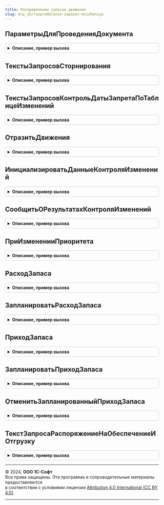 ```yaml
---
title: Распределение запасов движения
slug: erp_uh/raspredelenie-zapasov-dvizheniya
---
```



## ПараметрыДляПроведенияДокумента
<details style="margin: 1em 0; padding: 0.5em; border: 1px solid #ccc; border-radius: 6px;">

<summary style="font-weight: bold; cursor: pointer;">Описание, пример вызова</summary>

```bsl

// Формирует параметры для проведения документа по регистрам учетного механизма через общий механизм проведения.
//
// Параметры:
//  Документ - ДокументОбъект - записываемый документ
//  Свойства - ФиксированнаяСтруктура - свойства документа (См. ПроведениеДокументов.СвойстваДокумента).
//
//
// Возвращаемое значение:
//  Структура - См. ПроведениеДокументов.ПараметрыУчетногоМеханизма
//
Функция ПараметрыДляПроведенияДокумента(Документ, Свойства) Экспорт
```

Пример вызова
```bsl
Результат = РаспределениеЗапасовДвижения.ПараметрыДляПроведенияДокумента(Документ, Свойства) 
```
</details>

## ТекстыЗапросовСторнирования
<details style="margin: 1em 0; padding: 0.5em; border: 1px solid #ccc; border-radius: 6px;">

<summary style="font-weight: bold; cursor: pointer;">Описание, пример вызова</summary>

```bsl

// Возвращает тексты запросов для сторнирования движений при исправлении документов
//
// Параметры:
// 	МетаданныеДокумента - ОбъектМетаданныхДокумент - Метаданные документа, который проводится.
//
// Возвращаемое значение:
// 	Соответствие - Соответствие полного имени регистра тексту запроса сторнирования
//
Функция ТекстыЗапросовСторнирования(МетаданныеДокумента) Экспорт
```

Пример вызова
```bsl
Результат = РаспределениеЗапасовДвижения.ТекстыЗапросовСторнирования(МетаданныеДокумента) 
```
</details>

## ТекстыЗапросовКонтрольДатыЗапретаПоТаблицеИзменений
<details style="margin: 1em 0; padding: 0.5em; border: 1px solid #ccc; border-radius: 6px;">

<summary style="font-weight: bold; cursor: pointer;">Описание, пример вызова</summary>

```bsl

// Дополняет текст запроса механизма проверки даты запрета по таблице изменений.
//
// Параметры:
// 	Запрос - Запрос - используется для установки параметров запроса.
//
// Возвращаемое значение:
//	Соответствие - соответствие имен таблиц изменения регистров и текстов запросов.
//
Функция ТекстыЗапросовКонтрольДатыЗапретаПоТаблицеИзменений(Запрос) Экспорт
```

Пример вызова
```bsl
Результат = РаспределениеЗапасовДвижения.ТекстыЗапросовКонтрольДатыЗапретаПоТаблицеИзменений(Запрос) 
```
</details>

## ОтразитьДвижения
<details style="margin: 1em 0; padding: 0.5em; border: 1px solid #ccc; border-radius: 6px;">

<summary style="font-weight: bold; cursor: pointer;">Описание, пример вызова</summary>

```bsl

// Процедура формирования движений по подчиненным регистрам обеспечения.
//
// Параметры:
//	ТаблицыДляДвижений - Структура - таблицы данных документа
//	Движения - КоллекцияДвижений - коллекция наборов записей движений документа
//	Отказ - Булево - признак отказа от проведения документа.
//
Процедура ОтразитьДвижения(ТаблицыДляДвижений, Движения, Отказ) Экспорт
```

Пример вызова
```bsl
РаспределениеЗапасовДвижения.ОтразитьДвижения(ТаблицыДляДвижений, Движения, Отказ) 
```
</details>

## ИнициализироватьДанныеКонтроляИзменений
<details style="margin: 1em 0; padding: 0.5em; border: 1px solid #ccc; border-radius: 6px;">

<summary style="font-weight: bold; cursor: pointer;">Описание, пример вызова</summary>

```bsl

// Формирует тексты запросов для контроля изменений записанных движений регистров.
//
// Параметры:
//  Запрос - Запрос - запрос, хранящий параметры используемые в списке запросов
//  ТекстыЗапроса - СписокЗначений Из Строка - список текстов запросов и их имен.
//  Документ - ДокументОбъект - записываемый документ.
//
Процедура ИнициализироватьДанныеКонтроляИзменений(Запрос, ТекстыЗапроса, Документ) Экспорт
```

Пример вызова
```bsl
РаспределениеЗапасовДвижения.ИнициализироватьДанныеКонтроляИзменений(Запрос, ТекстыЗапроса, Документ) 
```
</details>

## СообщитьОРезультатахКонтроляИзменений
<details style="margin: 1em 0; padding: 0.5em; border: 1px solid #ccc; border-radius: 6px;">

<summary style="font-weight: bold; cursor: pointer;">Описание, пример вызова</summary>

```bsl

// Выводит сообщения пользователю при наличии ошибок контроля изменений записанных движений регистров.
//
// Параметры:
//  РезультатыКонтроля - Структура - таблицы с результатами контроля изменений
//  Документ - ДокументОбъект - записываемый документ
//  Отказ - Булево - признак отказа от проведения документа.
//
Процедура СообщитьОРезультатахКонтроляИзменений(РезультатыКонтроля, Документ, Отказ) Экспорт
```

Пример вызова
```bsl
РаспределениеЗапасовДвижения.СообщитьОРезультатахКонтроляИзменений(РезультатыКонтроля, Документ, Отказ) 
```
</details>

## ПриИзмененииПриоритета
<details style="margin: 1em 0; padding: 0.5em; border: 1px solid #ccc; border-radius: 6px;">

<summary style="font-weight: bold; cursor: pointer;">Описание, пример вызова</summary>

```bsl

// Перераспределяет запасы при групповом изменении приоритета заказов на отгрузку.
//
// Параметры:
// 	Заказы - Массив - ссылки на заказы.
//
Процедура ПриИзмененииПриоритета(Заказы) Экспорт
```

Пример вызова
```bsl
РаспределениеЗапасовДвижения.ПриИзмененииПриоритета(Заказы) 
```
</details>

## РасходЗапаса
<details style="margin: 1em 0; padding: 0.5em; border: 1px solid #ccc; border-radius: 6px;">

<summary style="font-weight: bold; cursor: pointer;">Описание, пример вызова</summary>

```bsl

////////////////////////////////////////////////////////////////////////////////
// Шаблоны движений документов.

// Дополняет тексты запроса проведения документа текстами движений регистра ЗапасыИПотребности
// и регистра ЗапасыИПотребности, отражающего операцию движения товаров к отгрузке (списание из доступного остатка).
// Уменьшает фактический и свободный остаток товара на складе, работы в подразделении.
// Проведение документа может быть выполнено с контролем остатков.
// Если свободного остатка недостаточно могут быть задействованы запасы на складе,
// распределенные ранее на указанный документ планируемого расхода запаса.
//
// Параметры:
//  Запрос - Запрос - Запрос отражения документа.
//  ТекстыЗапроса - СписокЗначений - Список текстов запроса отражения документа.
//  Регистры - Неопределено, Структура, Строка - Список регистров для отражения.
//  ТекстЗапросаТабЧасть - Строка - Текст запроса получения данных документа. Выражения выборки должны содержать следующие поля:
//   * Ссылка                                     - ДокументСсылка                        - отражаемый документ.
//   * Период                                     - Дата                                  - дата отражения операции (соответствует дате документа).
//   * Номенклатура                               - СправочникСсылка.Номенклатура         - списываемая из запаса номенклатура.
//   * Характеристика                             - СправочникСсылка.ХарактеристикиНоменклатуры - списываемая из запаса характеристика номенклатуры.
//   * Склад                                      - СправочникСсылка.Склады -             - склад списания.
//   * Назначение                                 - СправочникСсылка.Назначения -         - назначение номенклатуры.
//   * Количество                                 - Число                                 - списываемое количество.
//   * ЗапланированныйРасходРаспределенногоЗапаса - ОпределяемыйТип.ОжидаемаяОтгрузка     - документ планирования расхода запасов,
//                                                                                          распределенные запасы которого будут израсходованы.
//   * КонтрольСвободногоОстатка                  - Булево                                - контроль свободного остатка при списании запасов.
//  ТекстыШаблоновВременныхТаблиц - см. ПроведениеДокументов.ДополнитьЗапросОтраженияДокумента.ТекстыШаблоновВременныхТаблиц
Процедура РасходЗапаса(Запрос, ТекстыЗапроса, Регистры, ТекстЗапросаТабЧасть, ТекстыШаблоновВременныхТаблиц = Неопределено) Экспорт
```

Пример вызова
```bsl
РаспределениеЗапасовДвижения.РасходЗапаса(Запрос, ТекстыЗапроса, Регистры, ТекстЗапросаТабЧасть, ТекстыШаблоновВременныхТаблиц);
```
</details>

## ЗапланироватьРасходЗапаса
<details style="margin: 1em 0; padding: 0.5em; border: 1px solid #ccc; border-radius: 6px;">

<summary style="font-weight: bold; cursor: pointer;">Описание, пример вызова</summary>

```bsl

// Дополняет тексты запроса проведения документа текстами движений регистра ЗапасыИПотребности
// и регистра ЗапасыИПотребности, отражающего операцию планируемого расхода товаров.
// Резервировать: уменьшает свободный остаток с контролем остатка, формирует резерв товара на складе по заказу.
// НеОбеспечивать: не формирует потребности и резервов, фиксирует факт приема заказа
// КОбеспечению, если есть свободный остаток на складе / в ожидаемых поступлениях: уменьшает свободный остаток,
// формирует резерв товара на складе по заказуКОбеспечению, если нет свободного остатка на складе / в ожидаемых поступлениях: формирует потребность в товаре / работах
//
// Параметры:
//  Запрос - Запрос - Запрос отражения документа.
//  ТекстыЗапроса - СписокЗначений - Список текстов запроса отражения документа.
//  Регистры - Неопределено, Структура, Строка - Список регистров для отражения.
//  ТекстЗапросаТабЧасть - Строка - Текст запроса получения данных документа. Выражения выборки должны содержать следующие поля:
//   * Ссылка                                     - ДокументСсылка                         - отражаемый документ.
//   * Период                                     - Дата                                   - дата отражения операции (соответствует дате документа).
//   * Номенклатура                               - СправочникСсылка.Номенклатура          - списываемая из запаса номенклатура.
//   * Характеристика                             - СправочникСсылка.ХарактеристикиНоменклатуры - списываемая из запаса характеристика номенклатуры.
//   * Склад                                      - СправочникСсылка.Склады -              - склад списания.
//   * Назначение                                 - СправочникСсылка.Назначения -          - назначение номенклатуры.
//   * Количество                                 - Число                                  - заказываемое количество.
//   * ВариантОбеспечения                         - ПеречислениеСсылка.ВариантыОбеспечения - вариант обеспечения.
//   * Заказ                                      - ОпределяемыйТип.ОжидаемаяОтгрузка      - заказ.
//   * ЖелаемаяДатаОтгрузки                       - Дата                                   - планируемая дата списания запасов.
//   * ПоГрафику                                  - Булево - признак, что расход товара происходит по ранее запланированному в графике расходу.
//   * РаспоряжениеВГрафике                       - ОпределяемыйТип.ОжидаемаяОтгрузка      - документ планирования расхода запаса,
//                                                                                           запасы которого будут уменьшены.
//   * КоличествоВГрафике                         - Число                                  - количество запаса, на которое будет уменьшен запас
//                                                                                           ранее запланированного в графике расхода.
//
Процедура ЗапланироватьРасходЗапаса(Запрос, ТекстыЗапроса, Регистры, ТекстЗапросаТабЧасть) Экспорт
```

Пример вызова
```bsl
РаспределениеЗапасовДвижения.ЗапланироватьРасходЗапаса(Запрос, ТекстыЗапроса, Регистры, ТекстЗапросаТабЧасть) 
```
</details>

## ПриходЗапаса
<details style="margin: 1em 0; padding: 0.5em; border: 1px solid #ccc; border-radius: 6px;">

<summary style="font-weight: bold; cursor: pointer;">Описание, пример вызова</summary>

```bsl

// Дополняет тексты запроса проведения документа текстами движений регистра ЗапасыИПотребности
// и регистра ЗапасыИПотребности, отражающего операцию фактического поступления товаров на склад
// (пополнение доступного остатка).
// Увеличивает фактический и свободный остаток товара на складе, работы в подразделении.
// Если приход товара ранее был запланирован документом планового прихода запаса (приход по графику),
// то при проведении будет уменьшен запас и свободный остаток в данном ожидаемом приходе (распоряжении).
//
// Параметры:
//  Запрос - Запрос - Запрос отражения документа.
//  ТекстыЗапроса - СписокЗначений - Список текстов запроса отражения документа.
//  Регистры - Неопределено, Структура, Строка - Список регистров для отражения.
//  ТекстЗапросаТабЧасть - Строка - Текст запроса получения данных документа. Выражения выборки должны содержать следующие поля:
//   * Ссылка               - ДокументСсылка                        - отражаемый документ.
//   * Период               - Дата                                  - дата отражения операции (соответствует дате документа).
//   * Номенклатура         - СправочникСсылка.Номенклатура         - приходуемая номенклатура.
//   * Характеристика       - СправочникСсылка.ХарактеристикиНоменклатуры - приходуемая характеристика номенклатуры.
//   * Склад                - СправочникСсылка.Склады -             - склад оприходования.
//   * Назначение           - СправочникСсылка.Назначения -         - назначение приходуемой номенклатуры.
//   * Количество           - Число                                 - приходуемое количество.
//   * ПоГрафику            - Булево                                - признак, что приход товара происходит по ранее запланированному в графике поступлению.
//   * РаспоряжениеВГрафике - ОпределяемыйТип.ОжидаемоеПоступление  - документ планирования прихода запаса,
//                                                                    запасы которого будут уменьшены на величину данного прихода запаса.
//  ТекстыШаблоновВременныхТаблиц - см. ПроведениеДокументов.ДополнитьЗапросОтраженияДокумента.ТекстыШаблоновВременныхТаблиц
Процедура ПриходЗапаса(Запрос, ТекстыЗапроса, Регистры, ТекстЗапросаТабЧасть, ТекстыШаблоновВременныхТаблиц = Неопределено) Экспорт
```

Пример вызова
```bsl
РаспределениеЗапасовДвижения.ПриходЗапаса(Запрос, ТекстыЗапроса, Регистры, ТекстЗапросаТабЧасть, ТекстыШаблоновВременныхТаблиц);
```
</details>

## ЗапланироватьПриходЗапаса
<details style="margin: 1em 0; padding: 0.5em; border: 1px solid #ccc; border-radius: 6px;">

<summary style="font-weight: bold; cursor: pointer;">Описание, пример вызова</summary>

```bsl

// Дополняет тексты запроса проведения документа текстами движений регистра ЗапасыИПотребности
// и регистра ЗапасыИПотребности, отражающего операцию фактического поступления товаров на склад
// (пополнение доступного остатка).
// Увеличивает фактический и свободный остаток товара на складе, работы в подразделении.
// Если приход товара ранее был запланирован документом планового прихода запаса (приход по графику),
// то при проведении будет уменьшен запас и свободный остаток в данном ожидаемом приходе (распоряжении).
//
// Параметры:
//  Запрос - Запрос - Запрос отражения документа.
//  ТекстыЗапроса - СписокЗначений - Список текстов запроса отражения документа.
//  Регистры - Неопределено, Структура, Строка - Список регистров для отражения.
//  ТекстЗапросаТабЧасть - Строка - Текст запроса получения данных документа. Выражения выборки должны содержать следующие поля:
//   * Ссылка               - ДокументСсылка                        - отражаемый документ.
//   * Период               - Дата                                  - дата отражения операции (соответствует дате документа).
//   * Номенклатура         - СправочникСсылка.Номенклатура         - приходуемая номенклатура.
//   * Характеристика       - СправочникСсылка.ХарактеристикиНоменклатуры - приходуемая характеристика номенклатуры.
//   * Склад                - СправочникСсылка.Склады -             - склад оприходования.
//   * Назначение           - СправочникСсылка.Назначения -         - назначение приходуемой номенклатуры.
//   * Количество           - Число                                 - приходуемое количество.
//   * Заказ                - ОпределяемыйТип.ОжидаемоеПоступление  - заказ по которому планируется поступление.
//   * ДатаПоступления      - Булево                                - дата на которую планируется поступление.
//   * ДоступенДляРасхода   - Булево                                - признак, что данный запас можно использовать для обеспечения запланированного расхода запаса.
//   * ПоГрафику            - Булево                                - признак, что приход товара происходит по ранее запланированному в графике поступлению.
//   * РаспоряжениеВГрафике - ОпределяемыйТип.ОжидаемоеПоступление  - документ планирования прихода запаса,
//                                                                    запасы которого будут уменьшены.
//   * КоличествоВГрафике   - Число                                 - количество запаса, на которое будет уменьшен запас ранее запланированного в графике поступления.
Процедура ЗапланироватьПриходЗапаса(Запрос, ТекстыЗапроса, Регистры, ТекстЗапросаТабЧасть) Экспорт
```

Пример вызова
```bsl
РаспределениеЗапасовДвижения.ЗапланироватьПриходЗапаса(Запрос, ТекстыЗапроса, Регистры, ТекстЗапросаТабЧасть) 
```
</details>

## ОтменитьЗапланированныйПриходЗапаса
<details style="margin: 1em 0; padding: 0.5em; border: 1px solid #ccc; border-radius: 6px;">

<summary style="font-weight: bold; cursor: pointer;">Описание, пример вызова</summary>

```bsl

// Дополняет тексты запроса проведения документа текстами движений регистра ЗапасыИПотребности
// и регистра ЗапасыИПотребности, отражающего операцию отмены запланированного прихода товаров на склад.
// Увеличивает фактический и свободный остаток товара на складе, работы в подразделении.
// Будет уменьшен запас и свободный остаток в ожидаемом приходе (распоряжении).
//
// Параметры:
//  Запрос - Запрос - Запрос отражения документа.
//  ТекстыЗапроса - СписокЗначений - Список текстов запроса отражения документа.
//  Регистры - Неопределено, Структура, Строка - Список регистров для отражения.
//  ТекстЗапросаТабЧасть - Строка - Текст запроса получения данных документа. Выражения выборки должны содержать следующие поля:
//   * Ссылка               - ДокументСсылка                        - отражаемый документ.
//   * Период               - Дата                                  - дата отражения операции (соответствует дате документа).
//   * Номенклатура         - СправочникСсылка.Номенклатура         - приходуемая номенклатура.
//   * Характеристика       - СправочникСсылка.ХарактеристикиНоменклатуры - приходуемая характеристика номенклатуры.
//   * Склад                - СправочникСсылка.Склады -             - склад оприходования.
//   * Назначение           - СправочникСсылка.Назначения -         - назначение приходуемой номенклатуры.
//   * Количество           - Число                                 - отменяемое количество.
//   * РаспоряжениеВГрафике - ОпределяемыйТип.ОжидаемоеПоступление  - документ планирования прихода запаса,
//                                                                    запасы которого будут уменьшены.
Процедура ОтменитьЗапланированныйПриходЗапаса(Запрос, ТекстыЗапроса, Регистры, ТекстЗапросаТабЧасть) Экспорт
```

Пример вызова
```bsl
РаспределениеЗапасовДвижения.ОтменитьЗапланированныйПриходЗапаса(Запрос, ТекстыЗапроса, Регистры, ТекстЗапросаТабЧасть) 
```
</details>

## ТекстЗапросаРаспоряжениеНаОбеспечениеИОтгрузку
<details style="margin: 1em 0; padding: 0.5em; border: 1px solid #ccc; border-radius: 6px;">

<summary style="font-weight: bold; cursor: pointer;">Описание, пример вызова</summary>

```bsl

// Дополняет тексты запроса проведения документа текстами движений регистра ЗапасыИПотребности,
// отражающего операцию планирования графика отгрузки по датам, а также движения товаров к отгрузке.
//
// Параметры:
//  ТекстЗапросаТабЧасть - Строка - Текст запроса получения данных документа
//  	Выражения выборки должны содержать следующие поля:
//   * Период                                     - Дата                                   - дата отражения операции (соответствует дате документа).
//   * Номенклатура                               - СправочникСсылка.Номенклатура          - списываемая из запаса номенклатура.
//   * Характеристика                             - СправочникСсылка.ХарактеристикиНоменклатуры - списываемая из запаса характеристика номенклатуры.
//   * Склад                                      - СправочникСсылка.Склады -              - склад списания.
//   * Назначение                                 - СправочникСсылка.Назначения -          - назначение номенклатуры.
//   * Количество                                 - Число                                  - заказываемое количество.
//   * ВариантОбеспечения                         - ПеречислениеСсылка.ВариантыОбеспечения - вариант обеспечения.
//   * ЗаказНаОтгрузку                            - ОпределяемыйТип.ОжидаемаяОтгрузка      - заказ.
//   * ЖелаемаяДатаОтгрузки                       - Дата                                   - планируемая дата списания запасов.
//   * ДатаПриема - Дата -
//   * ПорядокПоПриоритету - Число -
//   * ГотовКОбеспечению - Булево -
//   * ГотовКОтгрузке - Булево -
//  ИгнорироватьГотовностьКОбеспечению - Булево -
//
//	Возвращаемое значение:
//   Строка - Текст запроса.
Функция ТекстЗапросаРаспоряжениеНаОбеспечениеИОтгрузку(ТекстЗапросаТабЧасть, ИгнорироватьГотовностьКОбеспечению) Экспорт
```

Пример вызова
```bsl
Результат = РаспределениеЗапасовДвижения.ТекстЗапросаРаспоряжениеНаОбеспечениеИОтгрузку(ТекстЗапросаТабЧасть, ИгнорироватьГотовностьКОбеспечению) 
```
</details>

---

© 2024, **ООО 1С-Софт**  
Все права защищены. Эта программа и сопроводительные материалы предоставляются  
в соответствии с условиями лицензии [Attribution 4.0 International (CC BY 4.0)](https://creativecommons.org/licenses/by/4.0/legalcode).

---
